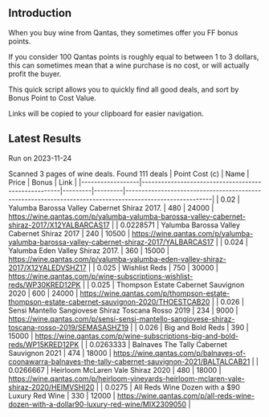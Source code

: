 ## Introduction

When you buy wine from Qantas, they sometimes offer you FF bonus points. 

If you consider 100 Qantas points is roughly equal to between 1 to 3 dollars, this can sometimes mean that a wine purchase is no cost, or will actually profit the buyer.

This quick script allows you to quickly find all good deals, and sort by Bonus Point to Cost Value.

Links will be copied to your clipboard for easier navigation.

## Latest Results

Run on 2023-11-24

Scanned 3 pages of wine deals.
Found 111 deals
|   Point Cost (c) | Name                                                |   Price |   Bonus | Link                                                                                                    |
|------------------|-----------------------------------------------------|---------|---------|---------------------------------------------------------------------------------------------------------|
|        0.02      | Yalumba Barossa Valley Cabernet Shiraz 2017.        |     480 |   24000 | https://wine.qantas.com/p/yalumba-yalumba-barossa-valley-cabernet-shiraz-2017/X12YALBARCAS17            |
|        0.0228571 | Yalumba Barossa Valley Cabernet Shiraz 2017         |     240 |   10500 | https://wine.qantas.com/p/yalumba-yalumba-barossa-valley-cabernet-shiraz-2017/YALBARCAS17               |
|        0.024     | Yalumba Eden Valley Shiraz 2017.                    |     360 |   15000 | https://wine.qantas.com/p/yalumba-yalumba-eden-valley-shiraz-2017/X12YALEDVSHZ17                        |
|        0.025     | Wishlist Reds                                       |     750 |   30000 | https://wine.qantas.com/p/wine-subscriptions-wishlist-reds/WP30KRED12PK                                 |
|        0.025     | Thompson Estate Cabernet Sauvignon 2020             |     600 |   24000 | https://wine.qantas.com/p/thompson-estate-thompson-estate-cabernet-sauvignon-2020/THOESTCAB20           |
|        0.026     | Sensi Mantello Sangiovese Shiraz Toscana Rosso 2019 |     234 |    9000 | https://wine.qantas.com/p/sensi-sensi-mantello-sangiovese-shiraz-toscana-rosso-2019/SEMASASHZ19         |
|        0.026     | Big and Bold Reds                                   |     390 |   15000 | https://wine.qantas.com/p/wine-subscriptions-big-and-bold-reds/WP15KRED12PK                             |
|        0.0263333 | Balnaves The Tally Cabernet Sauvignon 2021          |     474 |   18000 | https://wine.qantas.com/p/balnaves-of-coonawarra-balnaves-the-tally-cabernet-sauvignon-2021/BALTALCAB21 |
|        0.0266667 | Heirloom McLaren Vale Shiraz 2020                   |     480 |   18000 | https://wine.qantas.com/p/heirloom-vineyards-heirloom-mclaren-vale-shiraz-2020/HEIMVSHI20               |
|        0.0275    | All Reds Wine Dozen with a $90 Luxury Red Wine      |     330 |   12000 | https://wine.qantas.com/p/all-reds-wine-dozen-with-a-dollar90-luxury-red-wine/MIX2309050                |

